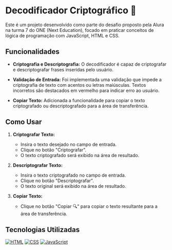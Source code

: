 # Decodificador Criptográfico 🔐

Este é um projeto desenvolvido como parte do desafio proposto pela Alura na turma 7 do ONE (Next Education), focado em praticar conceitos de lógica de programação com JavaScript, HTML e CSS.

## Funcionalidades

- **Criptografia e Descriptografia:** O decodificador é capaz de criptografar e descriptografar frases inseridas pelo usuário.
- **Validação de Entrada:** Foi implementada uma validação que impede a criptografia de texto com acentos ou letras maiúsculas. Textos incorretos são destacados em vermelho para indicar erro ao usuário.

- **Copiar Texto:** Adicionada a funcionalidade para copiar o texto criptografado ou descriptografado para a área de transferência.

## Como Usar

1. **Criptografar Texto:**
   - Insira o texto desejado no campo de entrada.
   - Clique no botão "Criptografar".
   - O texto criptografado será exibido na área de resultado.

2. **Descriptografar Texto:**
   - Insira o texto criptografado no campo de entrada.
   - Clique no botão "Descriptografar".
   - O texto original será exibido na área de resultado.

3. **Copiar Texto:**
   - Clique no botão "Copiar 🔍" para copiar o texto resultante para a área de transferência.

## Tecnologias Utilizadas

[![HTML](https://img.shields.io/badge/-HTML-orange?style=for-the-badge&logo=html5&logoColor=white)](#)
[![CSS](https://img.shields.io/badge/-CSS-blue?style=for-the-badge&logo=css3&logoColor=white)](#)
[![JavaScript](https://img.shields.io/badge/-JavaScript-yellow?style=for-the-badge&logo=javascript&logoColor=white)](#)
